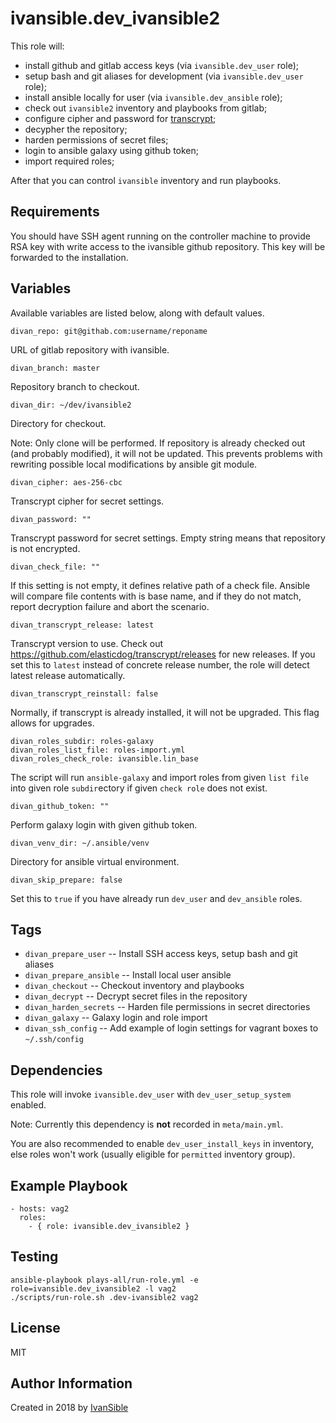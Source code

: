 # ivansible.dev_ivansible2

This role will:

- install github and gitlab access keys (via `ivansible.dev_user` role);
- setup bash and git aliases for development (via `ivansible.dev_user` role);
- install ansible locally for user (via `ivansible.dev_ansible` role);
- check out `ivansible2` inventory and playbooks from gitlab;
- configure cipher and password for
  [transcrypt](https://github.com/elasticdog/transcrypt);
- decypher the repository;
- harden permissions of secret files;
- login to ansible galaxy using github token;
- import required roles;

After that you can control `ivansible` inventory and run playbooks.


## Requirements

You should have SSH agent running on the controller machine to provide
RSA key with write access to the ivansible github repository.
This key will be forwarded to the installation.


## Variables

Available variables are listed below, along with default values.

    divan_repo: git@githab.com:username/reponame

URL of gitlab repository with ivansible.

    divan_branch: master

Repository branch to checkout.

    divan_dir: ~/dev/ivansible2

Directory for checkout.

Note: Only clone will be performed. If repository is already checked out
(and probably modified), it will not be updated. This prevents problems
with rewriting possible local modifications by ansible git module.


    divan_cipher: aes-256-cbc

Transcrypt cipher for secret settings.

    divan_password: ""

Transcrypt password for secret settings.
Empty string means that repository is not encrypted.

    divan_check_file: ""

If this setting is not empty, it defines relative path of a check file.
Ansible will compare file contents with is base name, and if they do not
match, report decryption failure and abort the scenario.


    divan_transcrypt_release: latest

Transcrypt version to use. Check out
https://github.com/elasticdog/transcrypt/releases
for new releases.
If you set this to `latest` instead of concrete release number, the role
will detect latest release automatically.

    divan_transcrypt_reinstall: false

Normally, if transcrypt is already installed, it will not be upgraded.
This flag allows for upgrades.


    divan_roles_subdir: roles-galaxy
    divan_roles_list_file: roles-import.yml
    divan_roles_check_role: ivansible.lin_base

The script will run `ansible-galaxy` and import roles from given `list file`
into given role `subdir`ectory if given `check role` does not exist.


    divan_github_token: ""

Perform galaxy login with given github token.


    divan_venv_dir: ~/.ansible/venv

Directory for ansible virtual environment.


    divan_skip_prepare: false

Set this to `true` if you have already run `dev_user` and `dev_ansible` roles.


## Tags

- `divan_prepare_user` -- Install SSH access keys, setup bash and git aliases
- `divan_prepare_ansible` -- Install local user ansible
- `divan_checkout` -- Checkout inventory and playbooks
- `divan_decrypt` -- Decrypt secret files in the repository
- `divan_harden_secrets` -- Harden file permissions in secret directories
- `divan_galaxy` -- Galaxy login and role import
- `divan_ssh_config` -- Add example of login settings for vagrant boxes
                        to `~/.ssh/config`


## Dependencies

This role will invoke `ivansible.dev_user` with `dev_user_setup_system` enabled.

Note: Currently this dependency is **not** recorded in `meta/main.yml`.

You are also recommended to enable `dev_user_install_keys` in inventory,
else roles won't work (usually eligible for `permitted` inventory group).


## Example Playbook

    - hosts: vag2
      roles:
        - { role: ivansible.dev_ivansible2 }


## Testing

    ansible-playbook plays-all/run-role.yml -e role=ivansible.dev_ivansible2 -l vag2
    ./scripts/run-role.sh .dev-ivansible2 vag2


## License

MIT


## Author Information

Created in 2018 by [IvanSible](https://github.com/ivansible)
